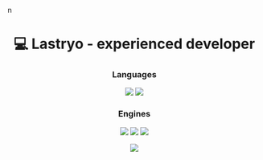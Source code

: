 n<h1 align="center">💻 Lastryo - experienced developer </h1>

<div align="center">
  <h3 align="center">Languages</h1>
  <div>
    <img src="https://img.shields.io/badge/C%23-1f232f?style=for-the-badge&logo=sharp&logoColor=99CC00">
    <img src="https://img.shields.io/badge/Rust-1f232f?style=for-the-badge&logo=rust&logoColor=CE412B">
  </div>
  <h3 align="center">Engines</h1>
  <div>
    <img src="https://img.shields.io/badge/Unity-1f232f?style=for-the-badge&logo=unity&logoColor=white">
    <img src="https://img.shields.io/badge/bevy-1f232f.svg?style=for-the-badge&logo=bevy&logoColor=white">
    <img src="https://img.shields.io/badge/GODOT-1f232f.svg?style=for-the-badge&logo=godot-engine">
  </div>
</p>

<p align="center">
  <img src="https://github-readme-stats.vercel.app/api?username=Lastryo&theme=ayu-mirage&show_icons=true&hide_border=true&count_private=true&locale=en">
</p>
